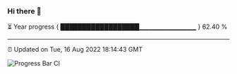 ### Hi there 👋

⏳ Year progress { ██████████████████▁▁▁▁▁▁▁▁▁▁▁▁ } 62.40 %

---

⏰ Updated on Tue, 16 Aug 2022 18:14:43 GMT

![Progress Bar CI](https://github.com/Shyam-Makwana/GitHub-Actions-Demo/workflows/Progress%20Bar%20CI/badge.svg)
